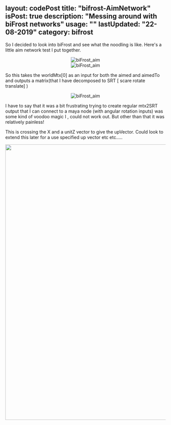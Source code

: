 layout: codePost
title: "bifrost-AimNetwork"
isPost: true
description: "Messing around with biFrost networks"
usage: ""
lastUpdated: "22-08-2019"
category: bifrost
---
So I decided to look into biFrost and see what the noodling is like.
Here's a little aim network test I put together.

<center><img src="http://anim83d.com/images/examples/biFrost_aim.gif" alt="biFrost_aim"></center>

<center><img src="http://anim83d.com/images/examples/aimNetwork.png" alt="biFrost_aim"></center>

So this takes the worldMtx[0] as an input for both the aimed and aimedTo
and outputs a matrix(that I have decomposed to SRT [ scare rotate translate] )

<center><img src="http://anim83d.com/images/examples/aimNetwork2.png" alt="biFrost_aim"></center>

I have to say that it was a bit frustrating trying to create regular mtx2SRT output that I can
connect to a maya node (with angular rotation inputs) was some kind of voodoo magic I , 
could not work out. But other than that it was relatively painless!

This is crossing the X and a unitZ vector to give the upVector. Could look to extend this later for a 
use specified up vector etc etc.....

<center><img src="http://anim83d.com/images/examples/biFrost_aimBuild.gif" alt="biFrost_aimBuild" height="865" width="1297" ></center>

